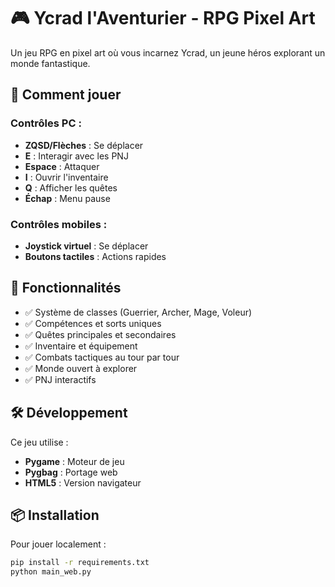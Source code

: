 # 🎮 Ycrad l'Aventurier - RPG Pixel Art

Un jeu RPG en pixel art où vous incarnez Ycrad, un jeune héros explorant un monde fantastique.

## 🎯 Comment jouer

### Contrôles PC :
- **ZQSD/Flèches** : Se déplacer
- **E** : Interagir avec les PNJ
- **Espace** : Attaquer
- **I** : Ouvrir l'inventaire
- **Q** : Afficher les quêtes
- **Échap** : Menu pause

### Contrôles mobiles :
- **Joystick virtuel** : Se déplacer
- **Boutons tactiles** : Actions rapides

## 🌟 Fonctionnalités

- ✅ Système de classes (Guerrier, Archer, Mage, Voleur)
- ✅ Compétences et sorts uniques
- ✅ Quêtes principales et secondaires
- ✅ Inventaire et équipement
- ✅ Combats tactiques au tour par tour
- ✅ Monde ouvert à explorer
- ✅ PNJ interactifs

## 🛠️ Développement

Ce jeu utilise :
- **Pygame** : Moteur de jeu
- **Pygbag** : Portage web
- **HTML5** : Version navigateur

## 📦 Installation

Pour jouer localement :

```bash
pip install -r requirements.txt
python main_web.py